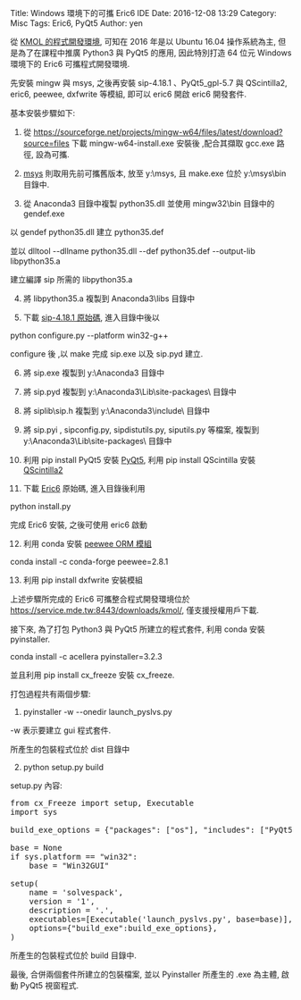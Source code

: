 Title: Windows 環境下的可攜 Eric6 IDE
Date: 2016-12-08 13:29
Category: Misc
Tags: Eric6, PyQt5
Author: yen

從 <a href="yen-kmol-de-cheng-shi-kai-fa-huan-jing.html">KMOL 的程式開發環境</a>, 可知在 2016 年是以 Ubuntu 16.04 操作系統為主, 但是為了在課程中推廣 Python3 與 PyQt5 的應用, 因此特別打造 64 位元 Windows 環境下的 Eric6 可攜程式開發環境.

<!-- PELICAN_END_SUMMARY -->

先安裝 mingw 與 msys, 之後再安裝  sip-4.18.1 、PyQt5_gpl-5.7 與 QScintilla2, eric6, peewee, dxfwrite 等模組, 即可以 eric6 開啟 eric6 開發套件.

基本安裝步驟如下:

1. 從 https://sourceforge.net/projects/mingw-w64/files/latest/download?source=files 下載 mingw-w64-install.exe 安裝後 ,配合其擷取 gcc.exe 路徑, 設為可攜.

2. <a href="https://sourceforge.net/projects/mingw/files/MSYS/Base/msys-core/msys-1.0.10/">msys</a> 則取用先前可攜舊版本, 放至 y:\msys, 且 make.exe 位於 y:\msys\bin 目錄中.

3. 從 Anaconda3 目錄中複製 python35.dll 並使用 mingw32\bin 目錄中的 gendef.exe

以 gendef python35.dll 建立 python35.def

並以 dlltool --dllname python35.dll --def python35.def --output-lib libpython35.a

建立編譯 sip 所需的 libpython35.a

4. 將 libpython35.a 複製到 Anaconda3\libs 目錄中

5. 下載 <a href="https://www.riverbankcomputing.com/software/sip/download">sip-4.18.1 原始碼</a>, 進入目錄中後以 

python configure.py --platform win32-g++

configure 後 ,以 make 完成 sip.exe 以及 sip.pyd 建立.

6. 將 sip.exe 複製到 y:\Anaconda3 目錄中

7. 將 sip.pyd 複製到 y:\Anaconda3\Lib\site-packages\ 目錄中

8. 將 siplib\sip.h 複製到 y:\Anaconda3\include\ 目錄中

9. 將 sip.pyi , sipconfig.py, sipdistutils.py, siputils.py 等檔案, 複製到 y:\Anaconda3\Lib\site-packages\ 目錄中

10. 利用 pip install PyQt5 安裝 <a href="https://www.riverbankcomputing.com/software/pyqt/download5">PyQt5</a>, 利用 pip install QScintilla 安裝 <a href="https://www.riverbankcomputing.com/software/qscintilla/download">QScintilla2</a>

11. 下載 <a href="https://eric-ide.python-projects.org/eric-download.html">Eric6</a> 原始碼, 進入目錄後利用

python install.py

完成 Eric6 安裝, 之後可使用 eric6 啟動

12. 利用 conda 安裝 <a href="https://anaconda.org/conda-forge/peewee">peewee ORM 模組</a>

conda install -c conda-forge peewee=2.8.1

13. 利用 pip install dxfwrite 安裝模組

上述步驟所完成的 Eric6 可攜整合程式開發環境位於 <a href="https://service.mde.tw:8443/downloads/kmol/">https://service.mde.tw:8443/downloads/kmol/</a>, 僅支援授權用戶下載.

接下來, 為了打包 Python3 與 PyQt5 所建立的程式套件, 利用  conda 安裝 pyinstaller.

conda install -c acellera pyinstaller=3.2.3

並且利用 pip install cx_freeze  安裝 cx_freeze.

打包過程共有兩個步驟:

1. pyinstaller -w --onedir launch_pyslvs.py

-w 表示要建立 gui 程式套件.

所產生的包裝程式位於 dist 目錄中

2. python setup.py build

setup.py 內容:

<pre class="brush: python">
from cx_Freeze import setup, Executable
import sys

build_exe_options = {"packages": ["os"], "includes": ["PyQt5"], "excludes": ["tkinter"]}

base = None
if sys.platform == "win32":
    base = "Win32GUI"

setup(
    name = 'solvespack',
    version = '1',
    description = '.',
    executables=[Executable('launch_pyslvs.py', base=base)],
    options={"build_exe":build_exe_options},
)
</pre>

所產生的包裝程式位於 build 目錄中.

最後, 合併兩個套件所建立的包裝檔案, 並以 Pyinstaller 所產生的 .exe 為主體, 啟動 PyQt5 視窗程式.